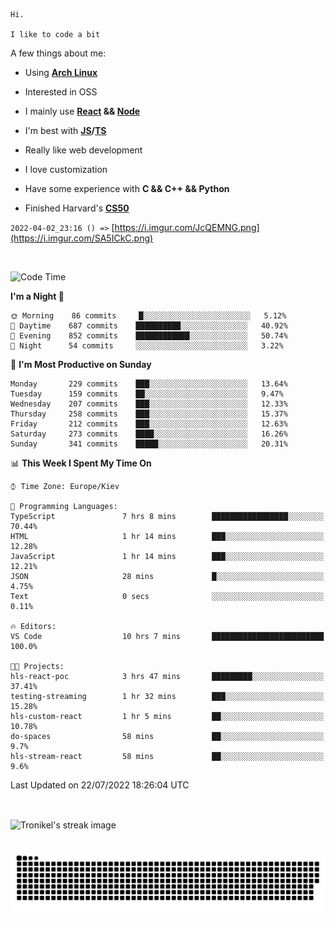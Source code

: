 ```
Hi.

I like to code a bit
```

A few things about me:

-   Using **[Arch Linux](https://archlinux.org/)**

-   Interested in OSS

-   I mainly use **[React](https://reactjs.org/) && [Node](https://nodejs.org/en/)**

-   I'm best with **[JS](https://www.javascript.com/)/[TS](https://www.typescriptlang.org/)**

-   Really like web development

-   I love customization

-   Have some experience with **C && C++ && Python**

-   Finished Harvard's **[CS50](https://cs50.harvard.edu)**

`2022-04-02_23:16 () =>` [https://i.imgur.com/JcQEMNG.png](https://i.imgur.com/SA5ICkC.png)

<br>

<!--START_SECTION:waka-->
![Code Time](http://img.shields.io/badge/Code%20Time-808%20hrs%2032%20mins-blue)

**I'm a Night 🦉** 

```text
🌞 Morning    86 commits     █░░░░░░░░░░░░░░░░░░░░░░░░   5.12% 
🌆 Daytime    687 commits    ██████████░░░░░░░░░░░░░░░   40.92% 
🌃 Evening    852 commits    ████████████░░░░░░░░░░░░░   50.74% 
🌙 Night      54 commits     ░░░░░░░░░░░░░░░░░░░░░░░░░   3.22%

```
📅 **I'm Most Productive on Sunday** 

```text
Monday       229 commits    ███░░░░░░░░░░░░░░░░░░░░░░   13.64% 
Tuesday      159 commits    ██░░░░░░░░░░░░░░░░░░░░░░░   9.47% 
Wednesday    207 commits    ███░░░░░░░░░░░░░░░░░░░░░░   12.33% 
Thursday     258 commits    ███░░░░░░░░░░░░░░░░░░░░░░   15.37% 
Friday       212 commits    ███░░░░░░░░░░░░░░░░░░░░░░   12.63% 
Saturday     273 commits    ████░░░░░░░░░░░░░░░░░░░░░   16.26% 
Sunday       341 commits    █████░░░░░░░░░░░░░░░░░░░░   20.31%

```


📊 **This Week I Spent My Time On** 

```text
⌚︎ Time Zone: Europe/Kiev

💬 Programming Languages: 
TypeScript               7 hrs 8 mins        █████████████████░░░░░░░░   70.44% 
HTML                     1 hr 14 mins        ███░░░░░░░░░░░░░░░░░░░░░░   12.28% 
JavaScript               1 hr 14 mins        ███░░░░░░░░░░░░░░░░░░░░░░   12.21% 
JSON                     28 mins             █░░░░░░░░░░░░░░░░░░░░░░░░   4.75% 
Text                     0 secs              ░░░░░░░░░░░░░░░░░░░░░░░░░   0.11%

🔥 Editors: 
VS Code                  10 hrs 7 mins       █████████████████████████   100.0%

🐱‍💻 Projects: 
hls-react-poc            3 hrs 47 mins       █████████░░░░░░░░░░░░░░░░   37.41% 
testing-streaming        1 hr 32 mins        ███░░░░░░░░░░░░░░░░░░░░░░   15.28% 
hls-custom-react         1 hr 5 mins         ██░░░░░░░░░░░░░░░░░░░░░░░   10.78% 
do-spaces                58 mins             ██░░░░░░░░░░░░░░░░░░░░░░░   9.7% 
hls-stream-react         58 mins             ██░░░░░░░░░░░░░░░░░░░░░░░   9.6%

```


 Last Updated on 22/07/2022 18:26:04 UTC
<!--END_SECTION:waka-->

<br>

<p><img align="center" src="https://github-readme-streak-stats.herokuapp.com/?user=Tronikelis&theme=dark" alt="Tronikel's streak image" /></p>

<br>

<img title="" src="https://raw.githubusercontent.com/Tronikelis/Tronikelis/output/github-contribution-grid-snake.svg" alt="very cool snake thingey" data-align="left">
